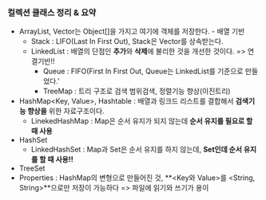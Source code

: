 ### 컬렉션 클래스 정리 & 요약

- ArrayList, Vector는 Object[]을 가지고 여기에 객체를 저장한다. - 배열 기반
   - Stack : LIFO(Last In First Out), Stack은 Vector를 상속받는다.
   - LinkedList : 배열의 단점인 **추가**와 **삭제**에 불리한 것을 개선한 것이다. => 연결기반!!
      - Queue : FIFO(First In First Out, Queue는 LinkedList를 기준으로 만들었다.'
      - TreeMap : 트리 구조로 검색 범위검색, 정렬기능 향상(이진트리)
- HashMap<Key, Value>, Hashtable : 배열과 링크드 리스트를 결합해서  **검색기능 향상을** 위한 자료구조이다.
   - LinekedHashMap : Map은 순서 유지가 되지 않는데 **순서 유지를 필요로 할 때 사용**
- HashSet 
   - LinkedHashSet : Map과 Set은 순서 유지를 하지 않는데, **Set인데 순서 유지를 할 때 사용!!**
- TreeSet
- Properties : HashMap의 변형으로 만들어진 것, **<Key와 Value>를 <String, String>**으로만 저장이 가능하다 => 파일에 읽기와 쓰기가 용이
